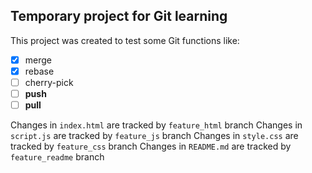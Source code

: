 ## Temporary project for Git learning
This project was created to test some Git functions like: 
- [x] merge 
- [x] rebase 
- [ ] cherry-pick 
- [ ] **push** 
- [ ] **pull**

Changes in `index.html` are tracked by `feature_html` branch
Changes in `script.js` are tracked by `feature_js` branch
Changes in `style.css` are tracked by `feature_css` branch
Changes in `README.md` are tracked by `feature_readme` branch
